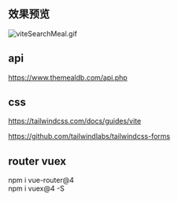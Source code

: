 ## 效果预览
![viteSearchMeal.gif](https://z4a.net/images/2023/03/31/viteSearchMeal.gif)

## api
https://www.themealdb.com/api.php

## css
https://tailwindcss.com/docs/guides/vite

https://github.com/tailwindlabs/tailwindcss-forms

## router vuex
npm i vue-router@4  
npm i vuex@4 -S
